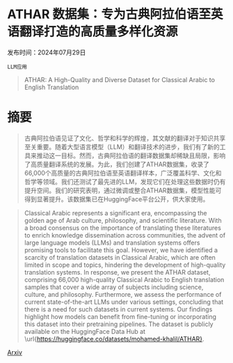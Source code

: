 # ATHAR 数据集：专为古典阿拉伯语至英语翻译打造的高质量多样化资源

发布时间：2024年07月29日

`LLM应用`

> ATHAR: A High-Quality and Diverse Dataset for Classical Arabic to English Translation

# 摘要

> 古典阿拉伯语见证了文化、哲学和科学的辉煌，其文献的翻译对于知识共享至关重要。随着大型语言模型（LLM）和翻译技术的进步，我们有了新的工具来推动这一目标。然而，古典阿拉伯语的翻译数据集却稀缺且局限，影响了高质量翻译系统的发展。为此，我们创建了ATHAR数据集，收录了66,000个高质量的古典阿拉伯语至英语翻译样本，广泛覆盖科学、文化和哲学等领域。我们还测试了最先进的LLM，发现它们在处理这些数据时仍有提升空间。我们的研究表明，通过微调或整合ATHAR数据集，模型性能可得到显著提升。该数据集已在HuggingFace平台公开，供大家使用。

> Classical Arabic represents a significant era, encompassing the golden age of Arab culture, philosophy, and scientific literature. With a broad consensus on the importance of translating these literatures to enrich knowledge dissemination across communities, the advent of large language models (LLMs) and translation systems offers promising tools to facilitate this goal. However, we have identified a scarcity of translation datasets in Classical Arabic, which are often limited in scope and topics, hindering the development of high-quality translation systems. In response, we present the ATHAR dataset, comprising 66,000 high-quality Classical Arabic to English translation samples that cover a wide array of subjects including science, culture, and philosophy. Furthermore, we assess the performance of current state-of-the-art LLMs under various settings, concluding that there is a need for such datasets in current systems. Our findings highlight how models can benefit from fine-tuning or incorporating this dataset into their pretraining pipelines. The dataset is publicly available on the HuggingFace Data Hub at \url{https://huggingface.co/datasets/mohamed-khalil/ATHAR}.

[Arxiv](https://arxiv.org/abs/2407.19835)
